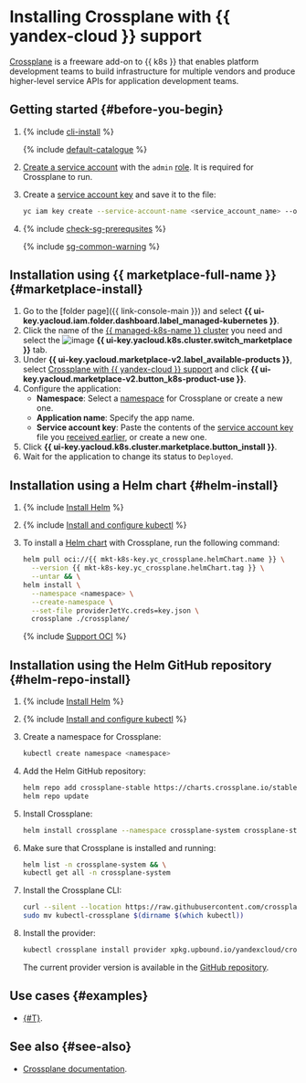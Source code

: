 # Installing Crossplane with {{ yandex-cloud }} support

[Crossplane](https://crossplane.io/) is a freeware add-on to {{ k8s }} that enables platform development teams to build infrastructure for multiple vendors and produce higher-level service APIs for application development teams.

## Getting started {#before-you-begin}

1. {% include [cli-install](../../../_includes/cli-install.md) %}

   {% include [default-catalogue](../../../_includes/default-catalogue.md) %}

1. [Create a service account](../../../iam/operations/sa/create.md) with the `admin` [role](../../../iam/concepts/access-control/roles.md). It is required for Crossplane to run.
1. Create a [service account key](../../../iam/concepts/authorization/access-key.md) and save it to the file:

   ```bash
   yc iam key create --service-account-name <service_account_name> --output key.json
   ```

1. {% include [check-sg-prerequsites](../../../_includes/managed-kubernetes/security-groups/check-sg-prerequsites-lvl3.md) %}

    {% include [sg-common-warning](../../../_includes/managed-kubernetes/security-groups/sg-common-warning.md) %}

## Installation using {{ marketplace-full-name }} {#marketplace-install}

1. Go to the [folder page]({{ link-console-main }}) and select **{{ ui-key.yacloud.iam.folder.dashboard.label_managed-kubernetes }}**.
1. Click the name of the [{{ managed-k8s-name }} cluster](../../concepts/index.md#kubernetes-cluster) you need and select the ![image](../../../_assets/console-icons/shopping-cart.svg) **{{ ui-key.yacloud.k8s.cluster.switch_marketplace }}** tab.
1. Under **{{ ui-key.yacloud.marketplace-v2.label_available-products }}**, select [Crossplane with {{ yandex-cloud }} support](/marketplace/products/yc/crossplane) and click **{{ ui-key.yacloud.marketplace-v2.button_k8s-product-use }}**.
1. Configure the application:
   * **Namespace**: Select a [namespace](../../concepts/index.md#namespace) for Crossplane or create a new one.
   * **Application name**: Specify the app name.
   * **Service account key**: Paste the contents of the [service account key](../../../iam/concepts/authorization/access-key.md) file you [received earlier](#before-you-begin), or create a new one.
1. Click **{{ ui-key.yacloud.k8s.cluster.marketplace.button_install }}**.
1. Wait for the application to change its status to `Deployed`.

## Installation using a Helm chart {#helm-install}

1. {% include [Install Helm](../../../_includes/managed-kubernetes/helm-install.md) %}
1. {% include [Install and configure kubectl](../../../_includes/managed-kubernetes/kubectl-install.md) %}
1. To install a [Helm chart](https://helm.sh/docs/topics/charts/) with Crossplane, run the following command:


   ```bash
   helm pull oci://{{ mkt-k8s-key.yc_crossplane.helmChart.name }} \
     --version {{ mkt-k8s-key.yc_crossplane.helmChart.tag }} \
     --untar && \
   helm install \
     --namespace <namespace> \
     --create-namespace \
     --set-file providerJetYc.creds=key.json \
     crossplane ./crossplane/
   ```


   {% include [Support OCI](../../../_includes/managed-kubernetes/note-helm-experimental-oci.md) %}

## Installation using the Helm GitHub repository {#helm-repo-install}

1. {% include [Install Helm](../../../_includes/managed-kubernetes/helm-install.md) %}
1. {% include [Install and configure kubectl](../../../_includes/managed-kubernetes/kubectl-install.md) %}
1. Create a namespace for Crossplane:

   ```bash
   kubectl create namespace <namespace>
   ```

1. Add the Helm GitHub repository:

   ```bash
   helm repo add crossplane-stable https://charts.crossplane.io/stable && \
   helm repo update
   ```

1. Install Crossplane:

   ```bash
   helm install crossplane --namespace crossplane-system crossplane-stable/crossplane
   ```

1. Make sure that Crossplane is installed and running:

   ```bash
   helm list -n crossplane-system && \
   kubectl get all -n crossplane-system
   ```

1. Install the Crossplane CLI:

   ```bash
   curl --silent --location https://raw.githubusercontent.com/crossplane/crossplane/master/install.sh | sh && \
   sudo mv kubectl-crossplane $(dirname $(which kubectl))
   ```

1. Install the provider:

   ```bash
   kubectl crossplane install provider xpkg.upbound.io/yandexcloud/crossplane-provider-yc:v0.4.1
   ```

   The current provider version is available in the [GitHub repository](https://github.com/yandex-cloud/crossplane-provider-yc).

## Use cases {#examples}

* [{#T}](../../tutorials/marketplace/crossplane.md).

## See also {#see-also}

* [Crossplane documentation](https://docs.crossplane.io/).
